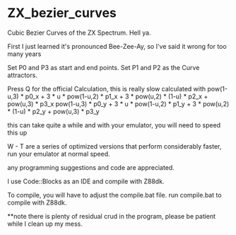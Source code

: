 # ZX_bezier_curves
Cubic Bezier Curves of the ZX Spectrum.  Hell ya.

First I just learned it's pronounced Bee-Zee-Ay, so I've said it wrong for too many years

Set P0 and P3 as start and end points.
Set P1 and P2 as the Curve attractors.

Press Q for the official Calculation, this is really slow
calculated with
pow(1-u,3) * p0_x + 3 * u * pow(1-u,2) * p1_x + 3 * pow(u,2) * (1-u) * p2_x + pow(u,3) * p3_x
pow(1-u,3) * p0_y + 3 * u * pow(1-u,2) * p1_y + 3 * pow(u,2) * (1-u) * p2_y + pow(u,3) * p3_y

this can take quite a while and with your emulator, you will need to speed this up

W - T are a series of optimized versions that perform considerably faster, run your emulator at normal speed.

any programming suggestions and code are appreciated.

I use Code::Blocks as an IDE and compile with Z88dk.

To compile, you will have to adjust the compile.bat file.  run compile.bat to compile with Z88dk.

**note there is plenty of residual crud in the program, please be patient while I clean up my mess.
